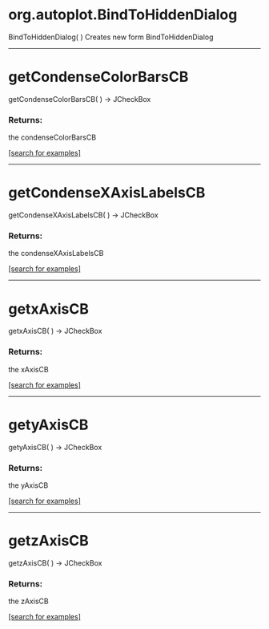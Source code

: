 # org.autoplot.BindToHiddenDialog
BindToHiddenDialog( )
Creates new form BindToHiddenDialog

***
<a name="getCondenseColorBarsCB"></a>
# getCondenseColorBarsCB
getCondenseColorBarsCB(  ) &rarr; JCheckBox



### Returns:
the condenseColorBarsCB

<a href="https://github.com/autoplot/dev/search?q=getCondenseColorBarsCB&unscoped_q=getCondenseColorBarsCB">[search for examples]</a>

***
<a name="getCondenseXAxisLabelsCB"></a>
# getCondenseXAxisLabelsCB
getCondenseXAxisLabelsCB(  ) &rarr; JCheckBox



### Returns:
the condenseXAxisLabelsCB

<a href="https://github.com/autoplot/dev/search?q=getCondenseXAxisLabelsCB&unscoped_q=getCondenseXAxisLabelsCB">[search for examples]</a>

***
<a name="getxAxisCB"></a>
# getxAxisCB
getxAxisCB(  ) &rarr; JCheckBox



### Returns:
the xAxisCB

<a href="https://github.com/autoplot/dev/search?q=getxAxisCB&unscoped_q=getxAxisCB">[search for examples]</a>

***
<a name="getyAxisCB"></a>
# getyAxisCB
getyAxisCB(  ) &rarr; JCheckBox



### Returns:
the yAxisCB

<a href="https://github.com/autoplot/dev/search?q=getyAxisCB&unscoped_q=getyAxisCB">[search for examples]</a>

***
<a name="getzAxisCB"></a>
# getzAxisCB
getzAxisCB(  ) &rarr; JCheckBox



### Returns:
the zAxisCB

<a href="https://github.com/autoplot/dev/search?q=getzAxisCB&unscoped_q=getzAxisCB">[search for examples]</a>


